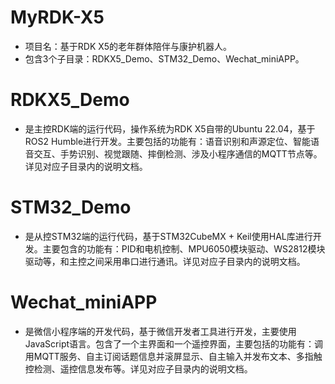 # MyRDK-X5
* 项目名：基于RDK X5的老年群体陪伴与康护机器人。
* 包含3个子目录：RDKX5_Demo、STM32_Demo、Wechat_miniAPP。

# RDKX5_Demo
* 是主控RDK端的运行代码，操作系统为RDK X5自带的Ubuntu 22.04，基于ROS2 Humble进行开发。主要包括的功能有：语音识别和声源定位、智能语音交互、手势识别、视觉跟随、摔倒检测、涉及小程序通信的MQTT节点等。详见对应子目录内的说明文档。

# STM32_Demo
* 是从控STM32端的运行代码，基于STM32CubeMX + Keil使用HAL库进行开发。主要包含的功能有：PID和电机控制、MPU6050模块驱动、WS2812模块驱动等，和主控之间采用串口进行通讯。详见对应子目录内的说明文档。

# Wechat_miniAPP
* 是微信小程序端的开发代码，基于微信开发者工具进行开发，主要使用JavaScript语言。包含了一个主界面和一个遥控界面，主要包括的功能有：调用MQTT服务、自主订阅话题信息并滚屏显示、自主输入并发布文本、多指触控检测、遥控信息发布等。详见对应子目录内的说明文档。
